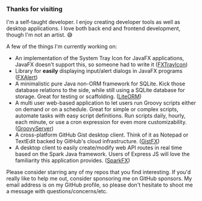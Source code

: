 ### Thanks for visiting

I'm a self-taught developer.
I enjoy creating developer tools as well as desktop applications.
I love both back end and frontend development, though I'm not an artist. 😅

A few of the things I'm currently working on:

- An implementation of the System Tray Icon for JavaFX applications, JavaFX doesn't support this, so someone had to write it ([FXTrayIcon](https://github.com/dustinkredmond/FXTrayIcon#readme))
- Library for **easily** displaying input/alert dialogs in JavaFX programs ([FXAlert](https://github.com/dustinkredmond/FXAlert))
- A minimalistic pure Java non-ORM framework for SQLite. Kick those database relations to the side, while still using a SQLite database for storage. Great for testing or scaffolding. ([LiteORM](https://github.com/dustinkredmond/LiteORM#readme))
- A multi user web-based application to let users run Groovy scripts either on demand or on a schedule. Great for simple or complex scripts, automate tasks with easy script definitions. Run scripts daily, hourly, each minute, or use a cron expression for even more customizability. ([GroovyServer](https://github.com/dustinkredmond/GroovyServer#readme))
- A cross-platform GitHub Gist desktop client. Think of it as Notepad or TextEdit backed by GitHub's cloud infrastructure. ([GistFX](https://github.com/dustinkredmond/GistFX#readme))
- A desktop client to easily create/modify web API routes in real time based on the Spark Java framework. Users of Express JS will love the familiarity this application provides. ([SparkFX](https://github.com/dustinkredmond/sparkfx#readme))

Please consider starring any of my repos that you find interesting. If you'd really like to help me out,
consider sponsoring me on GitHub sponsors. My email address is on my GitHub profile, so please don't hesitate to shoot me a message with questions/concerns/etc.
